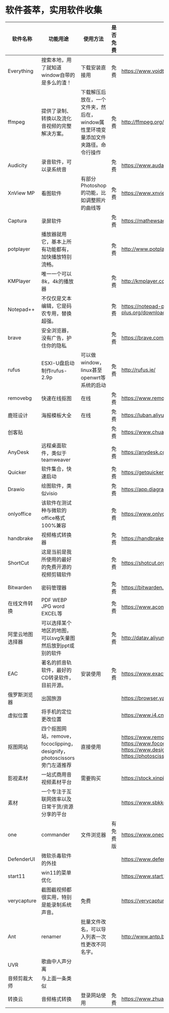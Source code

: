 # 软件荟萃，实用软件收集
| 软件名称      | 功能用途 | 使用方法 | 是否免费 | 官网 | 备注 |
| ----------- | ----------- | ----------- | ----------- | ----------- | ----------- |
| Everything  | 搜索本地，用了就知道window自带的是多么的渣！ | 下载安装直接用 | 免费 | https://www.voidtools.com/zh-cn/ |
| ffmpeg | 提供了录制、转换以及流化音视频的完整解决方案。|	下载解压后放在，一个文件夹，然后在，window属性里环境变量添加文件夹路径。命令行操作	| 免费	| http://ffmpeg.org/ |
| Audicity	| 录音软件，可以录系统音 | 	|	免费 |	https://www.audacityteam.org/|
|XnView MP	|看图软件	|有部分Photoshop的功能，比如调整照片的曲线等|	免费	|https://www.xnview.com|
|Captura | 录屏软件 |  | 免费 | https://mathewsachin.github.io/Captura/
|potplayer | 播放器就用它，基本上所有功能都有，加快播放特别流畅。 |  | 免费 | http://www.potplayercn.com/
|KMPlayer | 唯一一个可以8k，4k的播放器 |  | 免费 | http://kmplayer.com/
|Notepad++ | 不仅仅是文本编辑，它是码农专用，替换超强。 |  | 免费 | https://notepad-plus-plus.org/downloads/
|brave | 安全浏览器，没有广告，护住你的隐私 |  | 免费 | https://brave.com/zh/
|rufus | ESXI-U盘启动制作rufus-2.9p | 可以做window，linux甚至openwrt等系统的启动 | 免费 | http://rufus.ie/
|removebg | 快速在线抠图 | 在线 | 免费 | https://www.remove.bg/zh
|鹿班设计 | 海报模板大全 | 在线 | 免费 | https://luban.aliyun.com/
|创客贴 |  |  | 免费 | https://www.chuangkit.com/
|AnyDesk | 远程桌面软件，类似于teamweaver |  | 免费 | https://anydesk.com/
|Quicker | 软件集合，快速启动 |  | 免费 | https://getquicker.net/ |
|Drawio | 绘图软件，类似visio |  | 免费 | https://app.diagrams.net/|
|onlyoffice | 该软件在测试种与微软的office格式100%兼容 |  | 免费 | https://www.onlyoffice.com/zh/
|handbrake | 视频格式转换器 |  | 免费 | https://handbrake.fr/
|ShortCut | 这是当前是我所使用的最好的免费开源的视频剪辑软件 |  | 免费 | https://shotcut.org/
|Bitwarden | 密码管理器 |  | 免费 | https://bitwarden.com/
|在线文件转换 | PDF WEBP JPG word EXCEL等 |  | 免费 | https://www.aconvert.com/
|阿里云地图选择器 | 可以选择某个地区的地图，可以svg矢量图然后放到ppt或别的软件 |  | 免费 |http://datav.aliyun.com/
|EAC | 著名的抓音轨软件，最好的CD转录软件，目前开源。 | 安装使用 | 免费 | https://www.exactaudiocopy.de/
|俄罗斯浏览器 | 出国旅游 |  |  | https://browser.yandex.com/
|虚拟位置 | 将手机的定位更改位置 |  |  | https://www.i4.cn
|抠图网站 | 四个抠图网站，remove，fococlipping，designify，photoscissors旁门左道推荐 | 直接使用 |  |https://www.remove.bg/zh https://www.fococlipping.com/ https://www.designify.com/ https://photoscissors.com/| |
|影视素材 | 一站式商用音视频素材平台 | 需要购买 |  | https://stock.xinpianchang.com/
|素材 | 一个专注于互联网效率以及日常干货/资源分享的平台 |  |  | https://www.sbkko.com/
|one | commander | 文件浏览器 | 有免费版  | https://www.onecommander.com/
|DefenderUI | 微软杀毒软件的外挂 |  |  | https://www.defenderui.com/
|start11 | win11的菜单优化 |  |  | https://www.start11.cn/
|verycapture | 截图截视频都很实用，特别是能录制系统声音。 | 免费 |  | https://verycapture.com/
|Ant | renamer | 批量文件改名，可以导入列表一次性更改不同名字。 |  | http://www.antp.be/software/renamer
|UVR | 歌曲中人声分离 |  |  | 
| 音频剪裁大师 | 与上面一条类似 |  | 
|转换云 | 音频格式转换 | 登录网站使用 | 免费 | https://www.zhuanhuanyun.cn/
